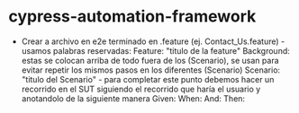 # cypress-automation-framework

<!-- TAGS PARA PRACTICAR EN LOS EJERCICIOS
Los TAGS nos devuelven en la terminal un cruadro con resultados de los tests corridos

npx cypress run -e TAGS='@login' --headed
npx cypress run -e TAGS='@login or @contact-us' --headed
npx cypress run -e TAGS='@smoke' --headed  (@smoke se colocan encima de cualquier scenario dentro de una feature)
npx cypress run -e TAGS='(@login or @contact-us) and not @smoke' --headed
npx cypress run cypress/e2e/*.feature --headed -->


<!-- APUNTES -->
- Crear a archivo en e2e terminado en .feature (ej. Contact_Us.feature) 
    -usamos palabras reservadas:
    Feature: "titulo de la feature"
    Background: estas se colocan arriba de todo fuera de los (Scenario), se usan para evitar repetir los mismos 
    pasos en los diferentes (Scenario)
    Scenario: "titulo del Scenario" - para completar este punto debemos hacer un recorrido en el SUT siguiendo
    el recorrido que haría el usuario y anotandolo de la siguiente manera
    Given:
    When:
    And:
    Then:
        

<!-- CUSTOMS SCRIPTS
en la carpeta package.json se insertan scripts que creemos para ejecutar ciertos tests
con el nombre que nosotros queramos por ej:
"full-regression-headed-chrome": "cypress run --headed --browser chrome --spec 'cypress/e2e/*.feature'",
en donde "full-regression-headed-chrome" es el nombre que elegimos,
y cypress run son los comandos para correr un test,
y --headed --browser chrome indica como y donde ejecutamos un test, donde headed
    indica que el test se corre abriendo una ventana en chrome
y --spec 'cypress/e2e/*.feature' inidca que se testean todas las features que se esten
    en la carpeta e2e
o bien --spec 'cypress/e2e/Contact_Us.feature' en caso de que queramos testear esta 
    feature puntualmente
para correr estos scripts usamos en la terminal lo siguiente: 
npm run "elnombredelscriptquecreamos" 

Ademas podemos utilizar customs scripts con tags de la siguiente manera:
"contact-us-tests-headed": "cypress run -e TAGS=\"@contact-us\" --headed" donde \ se usa para
evitar inconvenientes al tener dos " juntas, entonces \" texto \" evita eso. 
NOTA: si quitamos --headed el test corre en modo headless 
NOTA2: con "or" key word podemos correr test de 2 tags e.g. TAGS=\"@smoke or @contact-us\"
NOTA3: con and not podemos excluir los TAGS que queramos
-->

<!-- 
HTML REPORTS 
en package.json "cypress-cucumber-preprocessor" colocamos lo siguiente:
    "html": {
      "enabled": true,
      "output": "cypress/reports/cucumber-html/cucumber-report.html"
      }
para obtener estos reportes debemos ejecutar mediante npm run y pegamos el nombre de un 
custom script que hayamos creado en el archivo de package.json
para ver el reporte vamos al archivo que se creó segun el nombre que le dimos a la
carpeta y con click derecho seleccionamos "open in file explorer"

por default se crea un archivo ndjson en la carpeta de node_modules para modificar la
locacion colocamos en package.json lo siguiente:
"messages": {
      "enabled": true,
      "output": "cypress/reports/cucumber-ndjson/cucumber-report.ndjson"
      }
NOTA: los reportes se sobreescriben
 -->

